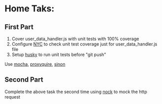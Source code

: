 # Home Taks:

## First Part

1. Cover user_data_handler.js with unit tests with 100% coverage
2. Configure [NYC](https://www.npmjs.com/package/nyc) to check unit test coverage just for user_data_handler.js file
3. Setup [husky](https://www.npmjs.com/package/husky) to run unit tests before "git push"

Use [mocha](https://www.npmjs.com/package/mocha), [proxyquire](https://www.npmjs.com/package/proxyquire), [sinon](https://www.npmjs.com/package/sinon)

## Second Part

Complete the above task the second time using [nock](https://www.npmjs.com/package/nock) to mock the http request
